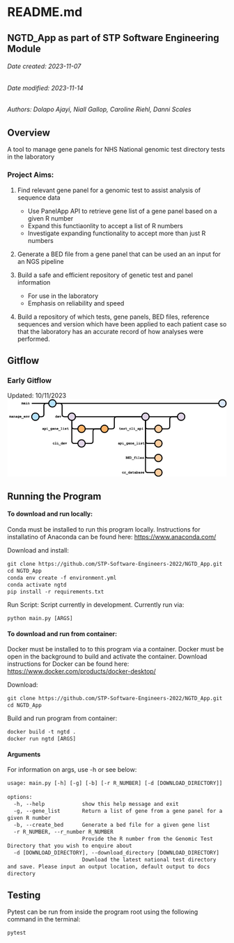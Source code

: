 
# README.md
## NGTD_App as part of STP Software Engineering Module
###### Date created: 2023-11-07
###### Date modified: 2023-11-14
###### Authors: Dolapo Ajayi, Niall Gallop, Caroline Riehl, Danni Scales

## Overview
A tool to manage gene panels for NHS National genomic test directory tests in the laboratory

### Project Aims:
1. Find relevant gene panel for a genomic test to assist analysis of sequence data
    - Use PanelApp API to retrieve gene list of a gene panel based on a given R number
    - Expand this functiaonlity to accept a list of R numbers
    - Investigate expanding functionality to accept more than just R numbers

2. Generate a BED file from a gene panel that can be used an an input for an NGS pipeline

3. Build a safe and efficient repository of genetic test and panel information
    - For use in the laboratory 
    - Emphasis on reliability and speed

4. Build a repository of which tests, gene panels, BED files, reference sequences and version which have been applied to each patient case so that the laboratory has an accurate record of how analyses were performed.

## Gitflow

### Early Gitflow
Updated: 10/11/2023
![Alt text](docs/project_gitflow.png?raw=true)

## Running the Program
#### To download and run locally:
Conda must be installed to run this program locally. Instructions for installatino of Anaconda can be found here: https://www.anaconda.com/

Download and install:
```
git clone https://github.com/STP-Software-Engineers-2022/NGTD_App.git
cd NGTD_App
conda env create -f environment.yml
conda activate ngtd
pip install -r requirements.txt
```

Run Script:
Script currently in development. Currently run via:
```
python main.py [ARGS]
```

#### To download and run from container:
Docker must be installed to to this program via a container. Docker must be open in the background to build and activate the container. Download instructions for Docker can be found here: https://www.docker.com/products/docker-desktop/

Download:
```
git clone https://github.com/STP-Software-Engineers-2022/NGTD_App.git
cd NGTD_App
```

Build and run program from container:
```
docker build -t ngtd .
docker run ngtd [ARGS]
```

#### Arguments

For information on args, use -h or see below:
```
usage: main.py [-h] [-g] [-b] [-r R_NUMBER] [-d [DOWNLOAD_DIRECTORY]]

options:
  -h, --help            show this help message and exit
  -g, --gene_list       Return a list of gene from a gene panel for a given R number
  -b, --create_bed      Generate a bed file for a given gene list
  -r R_NUMBER, --r_number R_NUMBER
                        Provide the R number from the Genomic Test Directory that you wish to enquire about
  -d [DOWNLOAD_DIRECTORY], --download_directory [DOWNLOAD_DIRECTORY]
                        Download the latest national test directory and save. Please input an output location, default output to docs directory
```

## Testing
Pytest can be run from inside the program root using the following command in the terminal:

```
pytest
```